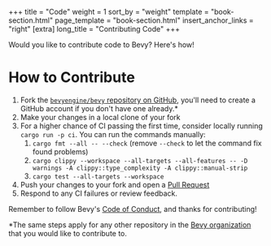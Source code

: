 +++
title = "Code"
weight = 1
sort_by = "weight"
template = "book-section.html"
page_template = "book-section.html"
insert_anchor_links = "right"
[extra]
long_title = "Contributing Code"
+++

Would you like to contribute code to Bevy?  Here's how!

# How to Contribute

1. Fork the [`bevyengine/bevy` repository on GitHub][bevy], you'll need to create a GitHub account if you don't have one already.*
2. Make your changes in a local clone of your fork
3. For a higher chance of CI passing the first time, consider locally running `cargo run -p ci`. You can run the commands manually:
   1. `cargo fmt --all -- --check`  (remove `--check` to let the command fix found problems)
   2. `cargo clippy --workspace --all-targets --all-features -- -D warnings -A clippy::type_complexity -A clippy::manual-strip`
   3. `cargo test --all-targets --workspace`
4. Push your changes to your fork and open a [Pull Request][pull]
5. Respond to any CI failures or review feedback.

Remember to follow Bevy's [Code of Conduct][coc], and thanks for contributing!

*The same steps apply for any other repository in the [Bevy organization][bevyorg] that you would like to contribute to.


[bevy]: https://github.com/bevyengine/bevy
[bevyorg]: https://github.com/bevyengine
[coc]: https://github.com/bevyengine/bevy/blob/main/CODE_OF_CONDUCT.md
[pull]: https://github.com/bevyengine/bevy/compare
